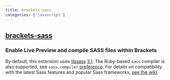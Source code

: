 ```yaml
---
title: brackets-sass
categories: ['javascript']
---
```

## [brackets-sass](https://github.com/jasonsanjose/brackets-sass)

### Enable Live Preview and compile SASS files within Brackets


By default, this extension uses [libsass](http://github.com/sass/libsass) [3.1](https://github.com/sass/libsass/releases/tag/3.1.0). The Ruby-based `sass` compiler is also supported, see `sass.compiler` [preference](#sasscompiler). For details on compatibility with the latest Sass features and popular Sass frameworks, [see the wiki](http://github.com/jasonsanjose/brackets-sass/wiki/Compatibility).
